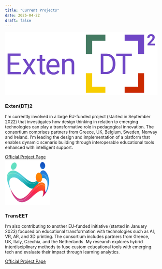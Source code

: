 ```yaml
---
title: "Current Projects"
date: 2025-04-22
draft: false
---
```


<div class="project-cards">

<div class="project-card">
  <img src="/img/extendt2.jpg" alt="Exten(DT)2 logo" />
  <h3>Exten(DT)2</h3>
  <p>
    I'm currently involved in a large EU-funded project (started in September 2022) that investigates how design thinking in relation to emerging technologies can play a transformative role in pedagogical innovation. The consortium comprises partners from Greece, UK, Belgium, Sweden, Norway and Ireland. I'm leading the design and implementation of a platform that enables dynamic scenario building through interoperable educational tools enhanced with intelligent support.
  </p>
  <a href="https://extendt2.eu/" target="_blank" rel="noopener">Official Project Page</a>
</div>

<div class="project-card">
  <img src="/img/transeet.png" alt="TransEET logo" />
  <h3>TransEET</h3>
  <p>
    I’m also contributing to another EU-funded initiative (started in January 2023) focused on educational transformation with technologies such as AI, VR, AR, and 3D printing. The consortium includes partners from Greece, UK, Italy, Czechia, and the Netherlands. My research explores hybrid interdisciplinary methods to fuse custom educational tools with emerging tech and evaluate their impact through learning analytics.
  </p>
  <a href="https://transeet.eu/" target="_blank" rel="noopener">Official Project Page</a>
</div>

</div>
